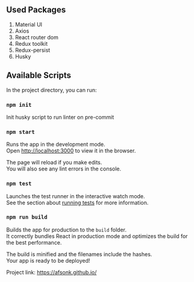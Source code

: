 ## Used Packages
1. Material UI
2. Axios
3. React router dom
4. Redux toolkit
5. Redux-persist
6. Husky

## Available Scripts

In the project directory, you can run:

### `npm init`

Init husky script to run linter on pre-commit

### `npm start`

Runs the app in the development mode.\
Open [http://localhost:3000](http://localhost:3000) to view it in the browser.

The page will reload if you make edits.\
You will also see any lint errors in the console.

### `npm test`

Launches the test runner in the interactive watch mode.\
See the section about [running tests](https://facebook.github.io/create-react-app/docs/running-tests) for more information.

### `npm run build`

Builds the app for production to the `build` folder.\
It correctly bundles React in production mode and optimizes the build for the best performance.

The build is minified and the filenames include the hashes.\
Your app is ready to be deployed!

Project link: https://afsonk.github.io/
